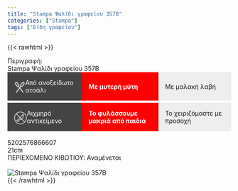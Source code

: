 ```yaml
---
title: "Stampa Ψαλίδι γραφείου 357B"
categories: ["Stampa"]
tags: ["Είδη γραφείου"]
---
```

{{< rawhtml >}}

<div class="sload675"><div class="product"><div id="sistatika">Περιγραφή:</div><div class="alltext">Stampa Ψαλίδι γραφείου 357B</div><div class="alltext" style="padding:0;line-height:normal"><div class="stable1" style="margin-bottom:5px!important"><div class="strow1"><div><span><svg style="width:36px;margin-right:10px;position:relative;top:2px" viewBox="0 0 512.004 512.004"><g><g><path style="fill:#ccc" d="M419.941,465.244c-0.945-14.227-6.039-27.734-14.727-39.055L225.589,192.338 c16.508-25.383,15.469-58.68-3.18-82.992l-61.875-81.195c-12.07-15.734-30.344-25.867-50.133-27.805 c-20.116-1.937-39.46,4.305-54.616,17.633c-28.312,24.906-31.875,68.664-8.133,99.602l60.5,79.406 c18.672,24.344,50.586,33.961,79.359,24.578l220.648,287.312c1.547,2.016,3.914,3.125,6.344,3.125c0.945,0,1.898-0.164,2.82-0.516 c3.305-1.242,5.398-4.5,5.164-8.016L419.941,465.244z M79.636,68.846c0.836-6.367,4.094-12.016,9.164-15.914 c4.227-3.234,9.297-4.945,14.547-4.945c1.063,0,2.125,0.07,3.195,0.211c6.367,0.836,12.016,4.094,15.898,9.148l61.867,81.195 c8.055,10.5,6.07,25.602-4.43,33.664c-10.508,8.039-25.609,6.055-33.633-4.414L84.371,86.588 C80.48,81.51,78.793,75.205,79.636,68.846z"></path></g><g><path style="fill:#ccc" d="M456.222,17.979c-15.148-13.328-34.516-19.57-54.609-17.633 c-19.789,1.937-38.07,12.07-50.164,27.82l-61.828,81.164c-18.672,24.328-19.711,57.625-3.203,83.016l-30.469,39.656 c-22.031,0.031-39.945,17.961-39.945,40c0,3.438,0.461,6.859,1.375,10.227L106.793,426.19 c-8.688,11.32-13.781,24.828-14.727,39.055l-2.547,38.227c-0.235,3.516,1.859,6.773,5.164,8.016 c0.922,0.352,1.875,0.516,2.82,0.516c2.43,0,4.797-1.117,6.344-3.125L255.05,311.981c0.32,0.016,0.633,0.023,0.953,0.023 c22.055,0,40-17.945,40-40c0-3.828-0.539-7.594-1.617-11.234l30.109-39.203c28.805,9.391,60.695-0.234,79.383-24.594 l60.461-79.375C488.097,86.635,484.535,42.877,456.222,17.979z M427.636,86.588c-0.008,0.008-0.016,0.008-0.023,0.016 l-61.828,81.164c-8.063,10.484-23.141,12.484-33.656,4.438c-5.07-3.898-8.328-9.547-9.172-15.914 c-0.836-6.367,0.852-12.672,4.766-17.766l61.828-81.164c3.898-5.07,9.547-8.328,15.914-9.164c1.07-0.141,2.133-0.211,3.195-0.211 c5.25,0,10.32,1.711,14.547,4.945c5.07,3.898,8.328,9.547,9.164,15.914C433.214,75.205,431.527,81.51,427.636,86.588z"></path></g><g><path style="fill:#ddd" d="M255.785,256.002c-8.82,0-16,7.18-16,16s7.18,16,16,16s16-7.18,16-16 S264.605,256.002,255.785,256.002z"></path></g></g><g></g><g></g><g></g><g></g><g></g><g></g><g></g><g></g><g></g><g></g><g></g><g></g><g></g><g></g><g></g></svg></span><span>Από ανοξείδωτο ατσάλι</span></div><div>Με μυτερή μύτη</div><div>Με μαλακή λαβή</div></div></div><div class="stable1" style="margin-top:4px"><div class="strow1"><div><span><svg style="width:36px;margin-right:10px;fill:#ccc;position:relative;top:2px" viewBox="0 0 512 512"><path d="m256 0c-139.480469 0-256 116.132812-256 256 0 139.480469 116.132812 256 256 256 139.488281 0 256-116.140625 256-256 0-139.488281-116.140625-256-256-256zm0 482.011719c-57.238281-.007813-114.496094-22.3125-159.097656-66.914063-85.648438-85.644531-89.058594-217.871094-10.261719-307.246094l126.933594 126.933594-127.277344 127.28125 63.636719 63.640625 106.066406-106.066406 21.214844 21.210937 21.210937-21.210937 105.722657 105.71875c-42.828126 37.761719-95.476563 56.65625-148.148438 56.652344zm-21.214844-226.011719 21.214844 21.214844-106.066406 106.0625-21.210938-21.210938zm21.214844-21.214844 104.511719-104.507812c4.992187 9.488281 6.804687 20.5 4.898437 31.328125-6.789062 38.597656-25.023437 73.648437-52.738281 101.363281l-14.246094 14.246094zm169.363281 169.363282-105.722656-105.722657 14.246094-14.246093c32.09375-32.089844 53.210937-72.683594 61.070312-117.378907 4.460938-25.355469-3.734375-51.351562-21.921875-69.535156l-10.96875-10.972656-127.28125 127.28125-126.933594-126.933594c42.824219-37.757813 95.484376-56.652344 148.148438-56.652344 57.246094 0 114.492188 22.304688 159.101562 66.914063 85.644532 85.644531 89.054688 217.871094 10.261719 307.246094zm0 0"></path></svg></span><span>Αιχμηρό αντικείμενο</span></div><div>Το φυλάσσουμε μακριά από παιδιά</div><div>Το χειριζόμαστε με προσοχή</div></div></div><style>.stable1{display:table;width:100%;background:red}.strow1{display:table-row;width:100%}.strow1 div{display:table-cell;width:33.3%;padding:15px;vertical-align:middle}.strow1 span{vertical-align:middle;display:table-cell}.strow1 div:nth-child(1){background:#444;color:#fff;border-radius:0 8px 8px 0}.strow1 div:nth-child(2){color:#fff;font-weight:700}.strow1 div:nth-child(3){background:#eee;border-left:4px solid #e40102}@media only screen and (max-width:594px){.strow1 div{display:block;width:auto;border-radius:0!important;border:none!important}.stable1{margin-top:0!important;font-size:13pt}}</style><br></div><div id="barcode"><div id="barimage1"></div><span id="bartext">5202576866607</span></div><div id="varos"><div id="dimimg"></div><span id="varostext">21cm</span></div><div id="kivotio">ΠΕΡΙΕΧΟΜΕΝΟ ΚΙΒΩΤΙΟΥ: Αναμένεται</div><br><div class="pimg"><img alt="Stampa Ψαλίδι γραφείου 357B" title="Stampa Ψαλίδι γραφείου 357B" src="/media/images/stampa-psalidi-grafeiou-357b.jpg"></div></div></div>
{{< /rawhtml >}}


